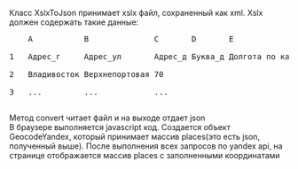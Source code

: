Класс XslxToJson принимает xslx файл, сохраненный как xml. Xslx должен содержать такие данные:<br/>
<pre>
    A           B              C       D       E                F<br/>
1   Адрес_г     Адрес_ул       Адрес_д Буква_д Долгота по карте Широта по карте<br/>
2   Владивосток Верхнепортовая 70<br/>
3   ...         ...            ...<br/>
</pre>
Метод convert читает файл и на выходе отдает json<br/>
В браузере выполняется javascript код. Создается объект GeocodeYandex, который принимает массив places(это есть json, полученный выше). 
После выполнения всех запросов по yandex api, на странице отображается массив places с заполненными координатами